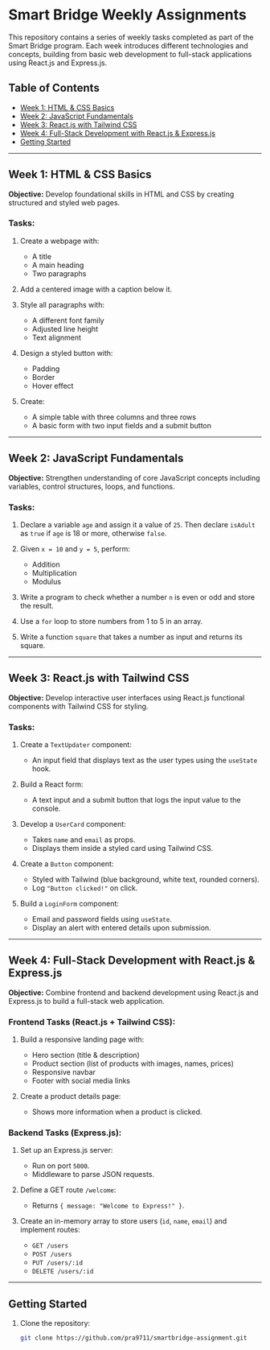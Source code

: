# Smart Bridge Weekly Assignments

This repository contains a series of weekly tasks completed as part of the Smart Bridge program. Each week introduces different technologies and concepts, building from basic web development to full-stack applications using React.js and Express.js.

## Table of Contents

- [Week 1: HTML & CSS Basics](#week-1-html--css-basics)
- [Week 2: JavaScript Fundamentals](#week-2-javascript-fundamentals)
- [Week 3: React.js with Tailwind CSS](#week-3-reactjs-with-tailwind-css)
- [Week 4: Full-Stack Development with React.js & Express.js](#week-4-full-stack-development-with-reactjs--expressjs)
- [Getting Started](#getting-started)

---

## Week 1: HTML & CSS Basics

**Objective:** Develop foundational skills in HTML and CSS by creating structured and styled web pages.

### Tasks:

1. Create a webpage with:
   - A title
   - A main heading
   - Two paragraphs

2. Add a centered image with a caption below it.

3. Style all paragraphs with:
   - A different font family
   - Adjusted line height
   - Text alignment

4. Design a styled button with:
   - Padding
   - Border
   - Hover effect

5. Create:
   - A simple table with three columns and three rows
   - A basic form with two input fields and a submit button

---

## Week 2: JavaScript Fundamentals

**Objective:** Strengthen understanding of core JavaScript concepts including variables, control structures, loops, and functions.

### Tasks:

1. Declare a variable `age` and assign it a value of `25`. Then declare `isAdult` as `true` if `age` is 18 or more, otherwise `false`.

2. Given `x = 10` and `y = 5`, perform:
   - Addition
   - Multiplication
   - Modulus

3. Write a program to check whether a number `n` is even or odd and store the result.

4. Use a `for` loop to store numbers from 1 to 5 in an array.

5. Write a function `square` that takes a number as input and returns its square.

---

## Week 3: React.js with Tailwind CSS

**Objective:** Develop interactive user interfaces using React.js functional components with Tailwind CSS for styling.

### Tasks:

1. Create a `TextUpdater` component:
   - An input field that displays text as the user types using the `useState` hook.

2. Build a React form:
   - A text input and a submit button that logs the input value to the console.

3. Develop a `UserCard` component:
   - Takes `name` and `email` as props.
   - Displays them inside a styled card using Tailwind CSS.

4. Create a `Button` component:
   - Styled with Tailwind (blue background, white text, rounded corners).
   - Log `"Button clicked!"` on click.

5. Build a `LoginForm` component:
   - Email and password fields using `useState`.
   - Display an alert with entered details upon submission.

---

## Week 4: Full-Stack Development with React.js & Express.js

**Objective:** Combine frontend and backend development using React.js and Express.js to build a full-stack web application.

### Frontend Tasks (React.js + Tailwind CSS):

1. Build a responsive landing page with:
   - Hero section (title & description)
   - Product section (list of products with images, names, prices)
   - Responsive navbar
   - Footer with social media links

2. Create a product details page:
   - Shows more information when a product is clicked.

### Backend Tasks (Express.js):

1. Set up an Express.js server:
   - Run on port `5000`.
   - Middleware to parse JSON requests.

2. Define a GET route `/welcome`:
   - Returns `{ message: "Welcome to Express!" }`.

3. Create an in-memory array to store users (`id`, `name`, `email`) and implement routes:
   - `GET /users`
   - `POST /users`
   - `PUT /users/:id`
   - `DELETE /users/:id`

---

## Getting Started

1. Clone the repository:
   ```bash
   git clone https://github.com/pra9711/smartbridge-assignment.git
